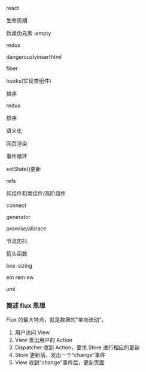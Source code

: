 react

生命周期

伪类伪元素 :empty

redux

dangerouslyinserthtml

fiber

hooks(实现类组件)

排序

redux

排序

语义化

网页渲染

事件循环

setState()更新

refs

纯组件和类组件/高阶组件

connect

generator

promise/all/race

节流防抖

箭头函数

box-sizing

em rem vw 

umi

### 简述 flux 思想

Flux 的最大特点，就是数据的"单向流动"。

1. 用户访问 View
2. View 发出用户的 Action
3. Dispatcher 收到 Action，要求 Store 进行相应的更新
4. Store 更新后，发出一个"change"事件
5. View 收到"change"事件后，更新页面